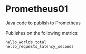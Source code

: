 # Prometheus01

Java code to publish to Prometheus

Publishes on the following metrics:
```
hello_worlds_total
hello_requests_latency_seconds
```
